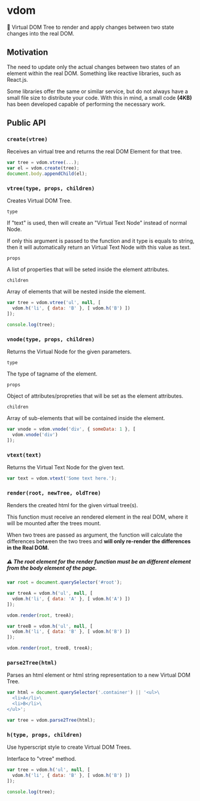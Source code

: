 # vdom

🌲 Virtual DOM Tree to render and apply changes between two state changes into the real DOM.

## Motivation

The need to update only the actual changes between two states of an element within the real DOM. Something like reactive libraries, such as React.js.

Some libraries offer the same or similar service, but do not always have a small file size to distribute your code. With this in mind, a small code <b>(4KB)</b> has been developed capable of performing the necessary work.

## Public API

### `create(vtree)`
Receives an virtual tree and returns the real DOM Element for that tree.

```javascript
var tree = vdom.vtree(...);
var el = vdom.create(tree);
document.body.appendChild(el);
```

### `vtree(type, props, children)`
Creates Virtual DOM Tree.

`type`

If "text" is used, then will create an "Virtual Text Node" instead of normal Node.

If only this argument is passed to the function and it type is equals to string, then it will automatically return an Virtual Text Node with this value as text.

`props`

A list of properties that will be seted inside the element attributes.

`children`

Array of elements that will be nested inside the element.

```javascript
var tree = vdom.vtree('ul', null, [
  vdom.h('li', { data: 'B' }, [ vdom.h('B') ])
]);

console.log(tree);
```


### `vnode(type, props, children)`
Returns the Virtual Node for the given parameters.

`type`

The type of tagname of the element.

`props`

Object of attributes/propreties that will be set as the element attributes.

`children`

Array of sub-elements that will be contained inside the element.

```javascript
var vnode = vdom.vnode('div', { someData: 1 }, [
  vdom.vnode('div')
]);
```

### `vtext(text)`
Returns the Virtual Text Node for the given text.

```javascript
var text = vdom.vtext('Some text here.');
```

### `render(root, newTree, oldTree)`
Renders the created html for the given virtual tree(s).

This function must receive an rendered element in the real DOM, where it will be mounted after the trees mount.

When two trees are passed as argument, the function will calculate the differences between the two trees and <b>will only re-render the differences in the Real DOM.</b>

##### ⚠️  The root element for the render function must be an different element from the body element of the page.

```javascript
var root = document.querySelector('#root');

var treeA = vdom.h('ul', null, [
  vdom.h('li', { data: 'A' }, [ vdom.h('A') ])
]);

vdom.render(root, treeA);

var treeB = vdom.h('ul', null, [
  vdom.h('li', { data: 'B' }, [ vdom.h('B') ])
]);

vdom.render(root, treeB, treeA);
```

### `parse2Tree(html)`
Parses an html element or html string representation to a new Virtual DOM Tree.

```javascript
var html = document.querySelector('.container') || '<ul>\
  <li>A</li>\
  <li>B</li>\
</ul>';

var tree = vdom.parse2Tree(html);
```

### `h(type, props, children)`
Use hyperscript style to create Virtual DOM Trees.

Interface to "vtree" method.

```javascript
var tree = vdom.h('ul', null, [
  vdom.h('li', { data: 'B' }, [ vdom.h('B') ])
]);

console.log(tree);
```
